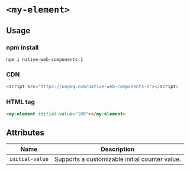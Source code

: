 # `<my-element>`

## Usage

### npm install

```shell
npm i native-web-components-1
```

### CDN

```js
<script src="https://unpkg.com/native-web-components-1"></script>
```

### HTML tag

```html
<my-element initial-value="100"></my-element>
```

## Attributes

| Name            | Description                                    |
| --------------- | ---------------------------------------------- |
| `initial-value` | Supports a customizable initial counter value. |
